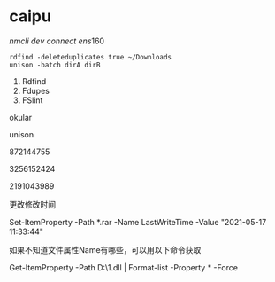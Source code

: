 # caipu

*nmcli* *dev* *connect ens*160





```shell
rdfind -deleteduplicates true ~/Downloads
unison -batch dirA dirB
```







1. Rdfind
2. Fdupes
3. FSlint



okular

unison



872144755

3256152424

2191043989







更改修改时间

 Set-ItemProperty -Path *.rar -Name LastWriteTime -Value "2021-05-17 11:33:44"





如果不知道文件属性Name有哪些，可以用以下命令获取

Get-ItemProperty -Path D:\1.dll | Format-list -Property * -Force

















